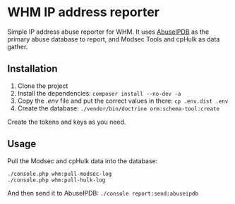 WHM IP address reporter
=======================

Simple IP address abuse reporter for WHM. It uses
[AbuseIPDB](https://www.abuseipdb.com/) as the primary abuse database to report,
and Modsec Tools and cpHulk as data gather.

Installation
------------

1. Clone the project
2. Install the dependencies: `composer install --no-dev -a`
3. Copy the *.env* file and put the correct values in there: `cp .env.dist .env`
4. Create the database: `./vendor/bin/doctrine orm:schema-tool:create`

Create the tokens and keys as you need.

Usage
-----

Pull the Modsec and cpHulk data into the database:

```shell script
./console.php whm:pull-modsec-log
./console.php whm:pull-hulk-log
```

And then send it to AbuseIPDB: `./console report:send:abuseipdb`
